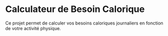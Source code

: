 # Calculateur de Besoin Calorique  
Ce projet permet de calculer vos besoins caloriques journaliers en fonction de votre activité physique.

